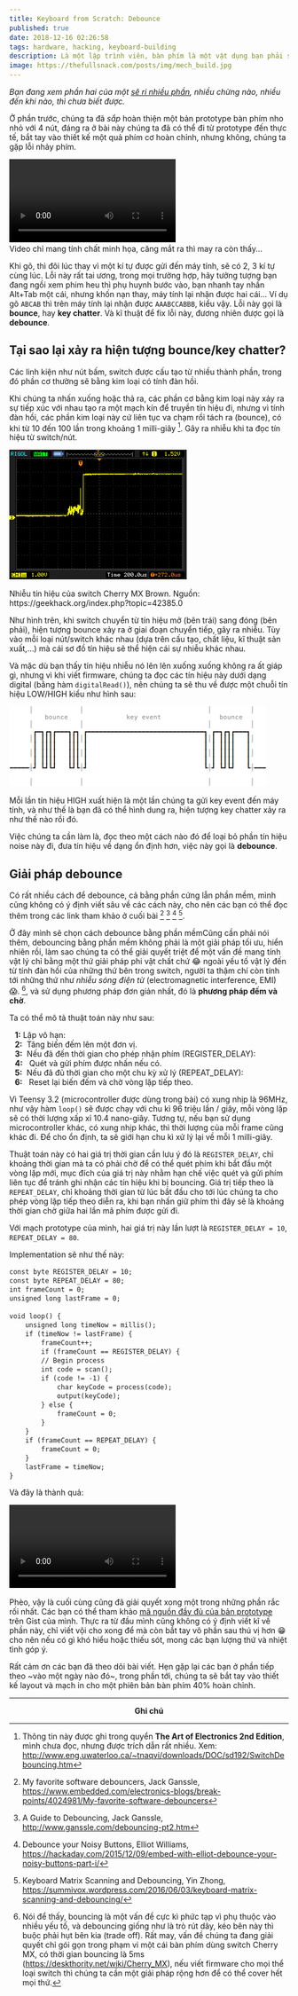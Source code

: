 ```yaml
---
title: Keyboard from Scratch: Debounce
published: true
date: 2018-12-16 02:26:58
tags: hardware, hacking, keyboard-building
description: Là một lập trình viên, bàn phím là một vật dụng bạn phải sờ vào hằng ngày, thậm chí số lần bạn sờ nó còn nhiều hơn số lần bạn sờ vào vợ hoặc bạn gái...
image: https://thefullsnack.com/posts/img/mech_build.jpg
---
```

_Bạn đang xem phần hai của một [sê ri nhiều phần](/tags/keyboard-building.html), nhiều chừng nào, nhiều đến khi nào, thì chưa biết được._

Ở phần trước, chúng ta đã _sắp_ hoàn thiện một bản prototype bàn phím nho nhỏ với 4 nút, đáng ra ở bài này chúng ta đã có thể đi từ prototype đến thực tế, bắt tay vào thiết kế một quả phím cơ hoàn chỉnh, nhưng không, chúng ta gặp lỗi nhảy phím.

<video style="max-width: 500px; margin: 0 auto;" autoplay loop>
    <source type="video/mp4" src="../posts/img/mech-keyboard-part2/fourkey_test.mp4">
    <img src="./img/mech-keyboard-part2/fourkey_test.gif" />
</video>
<div class="center mute">Video chỉ mang tính chất minh họa, căng mắt ra thì may ra còn thấy...</div>

Khi gõ, thì đôi lúc thay vì một kí tự được gửi đến máy tính, sẽ có 2, 3 kí tự cùng lúc.<span class="mute sidenote"><i class="em em-pig"></i> Lỗi này rất tai ương, trong mọi trường hợp, hãy tưởng tượng bạn đang ngồi xem phim heu thì phụ huynh bước vào, bạn nhanh tay nhấn Alt+Tab một cái, nhưng khốn nạn thay, máy tính lại nhận được hai cái...</span> Ví dụ gõ `ABCAB` thì trên máy tính lại nhận được `AAABCCABBB`, kiểu vậy. Lỗi này gọi là **bounce**, hay **key chatter**. Và kĩ thuật để fix lỗi này, đương nhiên được gọi là **debounce**.

## Tại sao lại xảy ra hiện tượng bounce/key chatter?

Các linh kiện như nút bấm, switch được cấu tạo từ nhiều thành phần, trong đó phần cơ thường sẽ bằng kim loại có tính đàn hồi.

Khi chúng ta nhấn xuống hoặc thả ra, các phần cơ bằng kim loại này xảy ra sự tiếp xúc với nhau tạo ra một mạch kín để truyền tín hiệu đi, nhưng vì tính đàn hồi, các phần kim loại này cứ liên tục va chạm rồi tách ra (bounce), có khi từ 10 đến 100 lần trong khoảng 1 milli-giây [^1]. Gây ra nhiễu khi ta đọc tín hiệu từ switch/nút.

![](img/switch-bounce.png)
<div class="center mute">Nhiễu tín hiệu của switch Cherry MX Brown. Nguồn: https://geekhack.org/index.php?topic=42385.0</div>

Như hình trên, khi switch chuyển từ tín hiệu mở (bên trái) sang đóng (bên phải), hiện tượng bounce xảy ra ở giai đoạn chuyển tiếp, gây ra nhiễu. Tùy vào mỗi loại nút/switch khác nhau (dựa trên cấu tạo, chất liệu, kĩ thuật sản xuất,...) mà cái sơ đồ tín hiệu sẽ thể hiện cái sự nhiễu khác nhau.

Và mặc dù bạn thấy tín hiệu nhiễu nó lên lên xuống xuống không ra ất giáp gì, nhưng vì khi viết firmware, chúng ta đọc các tín hiệu này dưới dạng digital (bằng hàm `digitalRead()`), nên chúng ta sẽ thu về được một chuỗi tín hiệu LOW/HIGH kiểu như hình sau:

![](img/mech-keyboard-part2/bounce.png)

Mỗi lần tín hiệu HIGH xuất hiện là một lần chúng ta gửi key event đến máy tính, và như thế là bạn đã có thể hình dung ra, hiện tượng key chatter xảy ra như thế nào rồi đó.

Việc chúng ta cần làm là, đọc theo một cách nào đó để loại bỏ phần tín hiệu noise này đi, đưa tín hiệu về dạng ổn định hơn, việc này gọi là **debounce**.

## Giải pháp debounce

Có rất nhiều cách để debounce, cả bằng phần cứng lẫn phần mềm, mình cũng không có ý định viết sâu về các cách này, cho nên các bạn có thể đọc thêm trong các link tham khảo ở cuối bài [^2] [^3] [^4] [^5].

Ở đây mình sẽ chọn cách debounce bằng phần mềm<span class="mute sidenote">Cũng cần phải nói thêm, debouncing bằng phần mềm không phải là một giải pháp tối ưu, hiển nhiên rồi, làm sao chúng ta có thể giải quyết triệt để một vấn đề mang tính vật lý chỉ bằng một thứ giải pháp phi vật chất chứ :joy: ngoài yếu tố vật lý đến từ tính đàn hồi của những thứ bên trong switch, người ta thậm chí còn tính tới những thứ như _nhiễu sóng điện từ_ (electromagnetic interference, EMI) :scream:. [^6]</span>, và sử dụng phương pháp đơn giản nhất, đó là **phương pháp đếm và chờ**.

Ta có thể mô tả thuật toán này như sau:

<div class="box-green skip" style="padding-left: 10px; padding-right: 10px">
<p>
<b>1:</b> Lặp vô hạn:<br>
<b>2:</b> &nbsp;Tăng biến đếm lên một đơn vị.<br>
<b>3:</b> &nbsp;Nếu đã đến thời gian cho phép nhận phím (REGISTER_DELAY):<br>
<b>4:</b> &nbsp;&nbsp;Quét và gửi phím được nhấn nếu có.<br>
<b>5:</b> &nbsp;Nếu đã đủ thời gian cho một chu kỳ xử lý (REPEAT_DELAY):<br>
<b>6:</b> &nbsp;&nbsp;Reset lại biến đếm và chờ vòng lặp tiếp theo.<br>
</p>
</div>

Vì Teensy 3.2 (microcontroller được dùng trong bài) có xung nhịp là 96MHz, như vậy hàm `loop()` sẽ được chạy với chu kì 96 triệu lần / giây, mỗi vòng lặp sẽ có thời lượng xấp xỉ 10.4 nano-giây. Tương tự, nếu bạn sử dụng microcontroller khác, có xung nhịp khác, thì thời lượng của mỗi frame cũng khác đi. Để cho ổn định, ta sẽ giới hạn chu kì xử lý lại về mỗi 1 milli-giây.

Thuật toán này có hai giá trị thời gian cần lưu ý đó là `REGISTER_DELAY`, chỉ khoảng thời gian mà ta có phải chờ để có thể quét phím khi bắt đầu một vòng lặp mới, mục đích của giá trị này nhằm hạn chế việc quét và gửi phím liên tục để tránh ghi nhận các tín hiệu khi bị bouncing. Giá trị tiếp theo là `REPEAT_DELAY`, chỉ khoảng thời gian từ lúc bắt đầu cho tới lúc chúng ta cho phép vòng lặp tiếp theo diễn ra, khi bạn nhấn giữ phím thì đây sẽ là khoảng thời gian chờ giữa hai lần mã phím được gửi đi.

Với mạch prototype của mình, hai giá trị này lần lượt là `REGISTER_DELAY = 10`, `REPEAT_DELAY = 80`.

Implementation sẽ như thế này:

```
const byte REGISTER_DELAY = 10;
const byte REPEAT_DELAY = 80;
int frameCount = 0;
unsigned long lastFrame = 0;

void loop() {
    unsigned long timeNow = millis();
    if (timeNow != lastFrame) {
        frameCount++;
        if (frameCount == REGISTER_DELAY) {
        // Begin process
        int code = scan();
        if (code != -1) {
            char keyCode = process(code);
            output(keyCode);
        } else {
            frameCount = 0;
        }
    }
    if (frameCount == REPEAT_DELAY) {
        frameCount = 0;
    }
    lastFrame = timeNow;
}
```

Và đây là thành quả:

<video style="max-width: 500px; margin: 0 auto;" autoplay loop>
    <source type="video/mp4" src="../posts/img/mech-keyboard-part2/final.mp4">
    <img src="./img/mech-keyboard-part2/final.gif" />
</video>

Phèo, vậy là cuối cùng cũng đã giải quyết xong một trong những phần rắc rối nhất. Các bạn có thể tham khảo [mã nguồn đầy đủ của bản prototype](https://gist.github.com/huytd/8dabf762a868b86d2aa597b878e53df0) trên Gist của mình. Thực ra từ đầu mình cũng không có ý định viết kĩ về phần này, chỉ viết vội cho xong để mà còn bắt tay vô phần sau thú vị hơn :grin: cho nên nếu có gì khó hiểu hoặc thiếu sót, mong các bạn lượng thứ và nhiệt tình góp ý.

Rất cảm ơn các bạn đã theo dõi bài viết. Hẹn gặp lại các bạn ở phần tiếp theo ~vào một ngày nào đó~, trong phần tới, chúng ta sẽ bắt tay vào thiết kế layout và mạch in cho một phiên bản bàn phím 40% hoàn chỉnh.

---

<center><b>Ghi chú</b></center>

[^1]: Thông tin này được ghi trong quyển **The Art of Electronics 2nd Edition**, mình chưa đọc, nhưng được trích dẫn rất nhiều. Xem: http://www.eng.uwaterloo.ca/~tnaqvi/downloads/DOC/sd192/SwitchDebouncing.htm

[^2]: My favorite software debouncers, Jack Ganssle, https://www.embedded.com/electronics-blogs/break-points/4024981/My-favorite-software-debouncers

[^3]: A Guide to Debouncing, Jack Ganssle, http://www.ganssle.com/debouncing-pt2.htm

[^4]: Debounce your Noisy Buttons, Elliot Williams, https://hackaday.com/2015/12/09/embed-with-elliot-debounce-your-noisy-buttons-part-i/

[^5]: Keyboard Matrix Scanning and Debouncing, Yin Zhong, https://summivox.wordpress.com/2016/06/03/keyboard-matrix-scanning-and-debouncing/

[^6]: Nói để thấy, bouncing là một vấn đề cực kì phức tạp vì phụ thuộc vào nhiều yếu tố, và debouncing giống như là trò rút dây, kéo bên này thì buộc phải hụt bên kia (trade off). Rất may, vấn đề chúng ta đang giải quyết chỉ gói gọn trong phạm vi một cái bàn phím dùng switch Cherry MX, có thời gian bouncing là 5ms (https://deskthority.net/wiki/Cherry_MX), nếu viết firmware cho mọi thể loại switch thì chúng ta cần một giải pháp rộng hơn để có thể cover hết mọi thứ.
